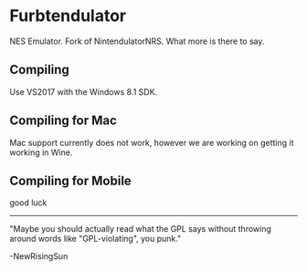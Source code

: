 # Furbtendulator
NES Emulator. Fork of NintendulatorNRS. What more is there to say.

## Compiling
Use VS2017 with the Windows 8.1 SDK.

## Compiling for Mac
Mac support currently does not work, however we are working on getting it working in Wine.

## Compiling for Mobile
good luck

---

"Maybe you should actually read what the GPL says without throwing around words like "GPL-violating", you punk."

-NewRisingSun
